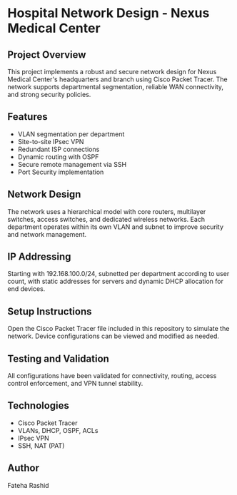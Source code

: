 # Hospital Network Design - Nexus Medical Center

## Project Overview  
This project implements a robust and secure network design for Nexus Medical Center's headquarters and branch using Cisco Packet Tracer. The network supports departmental segmentation, reliable WAN connectivity, and strong security policies.

## Features  
- VLAN segmentation per department  
- Site-to-site IPsec VPN  
- Redundant ISP connections  
- Dynamic routing with OSPF  
- Secure remote management via SSH  
- Port Security implementation

## Network Design  
The network uses a hierarchical model with core routers, multilayer switches, access switches, and dedicated wireless networks. Each department operates within its own VLAN and subnet to improve security and network management.

## IP Addressing  
Starting with 192.168.100.0/24, subnetted per department according to user count, with static addresses for servers and dynamic DHCP allocation for end devices.

## Setup Instructions  
Open the Cisco Packet Tracer file included in this repository to simulate the network. Device configurations can be viewed and modified as needed.

## Testing and Validation  
All configurations have been validated for connectivity, routing, access control enforcement, and VPN tunnel stability.

## Technologies  
- Cisco Packet Tracer  
- VLANs, DHCP, OSPF, ACLs  
- IPsec VPN  
- SSH, NAT (PAT)

## Author  
Fateha Rashid
